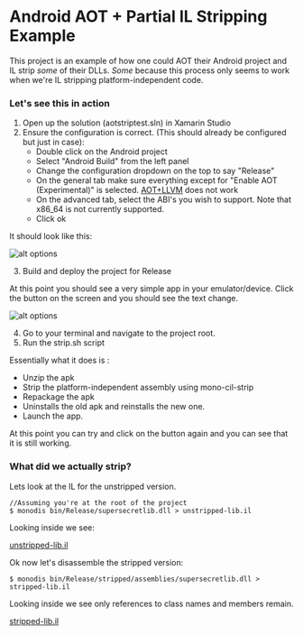 # Android AOT + Partial IL Stripping Example

This project is an example of how one could AOT their Android project and IL strip _some_ of their DLLs. _Some_ because this process only seems to work when we're IL stripping platform-independent code.

### Let's see this in action

1. Open up the solution (aotstriptest.sln) in Xamarin Studio
2. Ensure the configuration is correct. (This should already be configured but just in case):
    * Double click on the Android project
    * Select "Android Build" from the left panel
    * Change the configuration dropdown on the top to say "Release"
    * On the general tab make sure everything except for "Enable AOT (Experimental)" is selected. [AOT+LLVM](https://developer.xamarin.com/releases/android/xamarin.android_6/xamarin.android_6.1/#Known_Issues) does not work
    * On the advanced tab, select the ABI's you wish to support. Note that x86_64 is not currently supported.
    * Click ok

It should look like this:

![alt options](https://gist.github.com/SyedWasiHaider/d22cb78feebe6342006d738ac72be1d7/raw/6284f50830d1acbf9b533e434e8c11bcedb26ac3/z-options.png)

3. Build and deploy the project for Release

At this point you should see a very simple app in your emulator/device. Click the button on the screen and you should see the text change.

![alt options](https://gist.github.com/SyedWasiHaider/d22cb78feebe6342006d738ac72be1d7/raw/6284f50830d1acbf9b533e434e8c11bcedb26ac3/z-emulator.png)

4. Go to your terminal and navigate to the project root.
5. Run the strip.sh script

Essentially what it does is :
* Unzip the apk
* Strip the platform-independent assembly using mono-cil-strip
* Repackage the apk
* Uninstalls the old apk and reinstalls the new one.
* Launch the app.

At this point you can try and click on the button again and you can see that it is still working.


### What did we actually strip?

Lets look at the IL for the unstripped version.

    //Assuming you're at the root of the project
    $ monodis bin/Release/supersecretlib.dll > unstripped-lib.il

Looking inside we see:

[unstripped-lib.il](https://gist.github.com/SyedWasiHaider/d22cb78feebe6342006d738ac72be1d7#file-unstripped-lib-il)

Ok now let's disassemble the stripped version:

    $ monodis bin/Release/stripped/assemblies/supersecretlib.dll > stripped-lib.il
    
Looking inside we see only references to class names and members remain.

[stripped-lib.il](https://gist.github.com/SyedWasiHaider/d22cb78feebe6342006d738ac72be1d7#file-stripped-lib-il)


